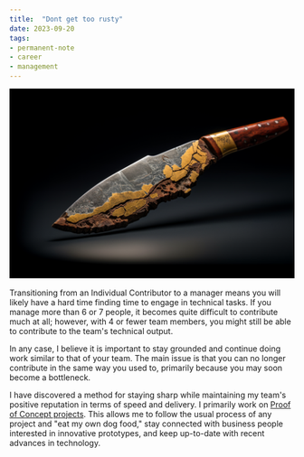 ```yaml
---
title:  "Dont get too rusty"
date: 2023-09-20
tags: 
- permanent-note 
- career
- management
---
```

![Midjourney 5.2: an old, blunt and rusty knife. Kintsugi. --ar 3:2](notes/attachments/rusty-knife.png)

Transitioning from an Individual Contributor to a manager means you will likely have a hard time finding time to engage in technical tasks. If you manage more than 6 or 7 people, it becomes quite difficult to contribute much at all; however, with 4 or fewer team members, you might still be able to contribute to the team's technical output.

In any case, I believe it is important to stay grounded and continue doing work similar to that of your team. The main issue is that you can no longer contribute in the same way you used to, primarily because you may soon become a bottleneck.

I have discovered a method for staying sharp while maintaining my team's positive reputation in terms of speed and delivery. I primarily work on [Proof of Concept projects](notes/Make'em%20talk%20with%20prototypes.md). This allows me to follow the usual process of any project and "eat my own dog food," stay connected with business people interested in innovative prototypes, and keep up-to-date with recent advances in technology.
